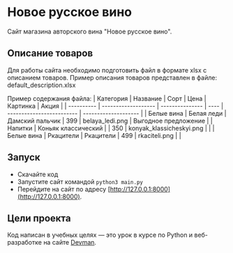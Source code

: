 # Новое русское вино

Сайт магазина авторского вина "Новое русское вино".

## Описание товаров

Для работы сайта необходимо подготовить файл в формате xlsx с описанием товаров.
Пример описания товаров представлен в файле: default_description.xlsx

Пример содержания файла:
| Категория  | Название            | Сорт            | Цена | Картинка                  | Акция                |
| ---------- | ------------------- | --------------- | ---- | ------------------------- | -------------------- |
| Белые вина | Белая леди          | Дамский пальчик | 399  | belaya\_ledi.png          | Выгодное предложение |
| Напитки    | Коньяк классический |                 | 350  | konyak\_klassicheskyi.png |                      |
| Белые вина | Ркацители           | Ркацители       | 499  | rkaciteli.png             |                      |

## Запуск

- Скачайте код
- Запустите сайт командой `python3 main.py`
- Перейдите на сайт по адресу [http://127.0.0.1:8000](http://127.0.0.1:8000).

## Цели проекта

Код написан в учебных целях — это урок в курсе по Python и веб-разработке на сайте [Devman](https://dvmn.org).
